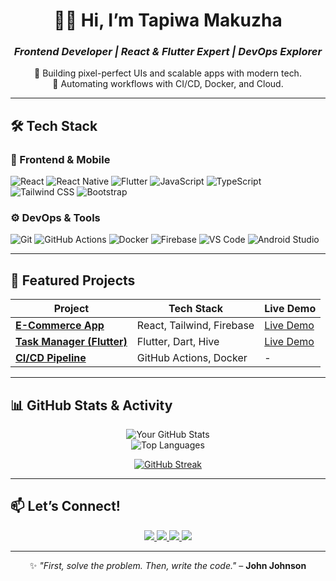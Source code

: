 <div align="center">

# **👨‍💻 Hi, I’m Tapiwa Makuzha**  
### *Frontend Developer | React & Flutter Expert | DevOps Explorer*  

🚀 Building pixel-perfect UIs and scalable apps with modern tech.  
🔧 Automating workflows with CI/CD, Docker, and Cloud.  

</div>

---

## **🛠️ Tech Stack**  

### **📱 Frontend & Mobile**  
<p align="left">  
  <img src="https://img.shields.io/badge/React-61DAFB?style=for-the-badge&logo=react&logoColor=black" alt="React" />  
  <img src="https://img.shields.io/badge/React_Native-20232A?style=for-the-badge&logo=react&logoColor=61DAFB" alt="React Native" />  
  <img src="https://img.shields.io/badge/Flutter-02569B?style=for-the-badge&logo=flutter&logoColor=white" alt="Flutter" />  
  <img src="https://img.shields.io/badge/JavaScript-F7DF1E?style=for-the-badge&logo=javascript&logoColor=black" alt="JavaScript" />  
  <img src="https://img.shields.io/badge/TypeScript-3178C6?style=for-the-badge&logo=typescript&logoColor=white" alt="TypeScript" />  
  <img src="https://img.shields.io/badge/Tailwind_CSS-38B2AC?style=for-the-badge&logo=tailwind-css&logoColor=white" alt="Tailwind CSS" />  
  <img src="https://img.shields.io/badge/Bootstrap-7952B3?style=for-the-badge&logo=bootstrap&logoColor=white" alt="Bootstrap" />  
</p>  

### **⚙️ DevOps & Tools**  
<p align="left">  
  <img src="https://img.shields.io/badge/Git-F05032?style=for-the-badge&logo=git&logoColor=white" alt="Git" />  
  <img src="https://img.shields.io/badge/GitHub_Actions-2088FF?style=for-the-badge&logo=github-actions&logoColor=white" alt="GitHub Actions" />  
  <img src="https://img.shields.io/badge/Docker-2496ED?style=for-the-badge&logo=docker&logoColor=white" alt="Docker" />  
  <img src="https://img.shields.io/badge/Firebase-FFCA28?style=for-the-badge&logo=firebase&logoColor=black" alt="Firebase" />  
  <img src="https://img.shields.io/badge/VS_Code-007ACC?style=for-the-badge&logo=visual-studio-code&logoColor=white" alt="VS Code" />  
  <img src="https://img.shields.io/badge/Android_Studio-3DDC84?style=for-the-badge&logo=android-studio&logoColor=white" alt="Android Studio" />  
</p>  

---

## **🚀 Featured Projects**  

| Project | Tech Stack | Live Demo |  
|---------|------------|-----------|  
| **[E-Commerce App](https://github.com/yourlink)** | React, Tailwind, Firebase | [Live Demo](https://yourdemo.link) |  
| **[Task Manager (Flutter)](https://github.com/yourlink)** | Flutter, Dart, Hive | [Live Demo](https://yourdemo.link) |  
| **[CI/CD Pipeline](https://github.com/yourlink)** | GitHub Actions, Docker | - |  



---

## **📊 GitHub Stats & Activity**  

<div align="center">  

![Your GitHub Stats](https://github-readme-stats.vercel.app/api?username=Tapiwa128&show_icons=true&theme=radical&hide_border=true)  
![Top Languages](https://github-readme-stats.vercel.app/api/top-langs/?username=Tapiwa128&layout=compact&theme=radical&hide_border=true)  

[![GitHub Streak](https://streak-stats.demolab.com?user=Tapiwa128&theme=radical&hide_border=true)](https://git.io/streak-stats)  

</div>  

---

## **📫 Let’s Connect!**  

<p align="center">  
  <a href="https://linkedin.com/in/yourprofile">  
    <img src="https://img.shields.io/badge/LinkedIn-0A66C2?style=for-the-badge&logo=linkedin&logoColor=white" />  
  </a>  
  <a href="https://twitter.com/yourhandle">  
    <img src="https://img.shields.io/badge/Twitter-1DA1F2?style=for-the-badge&logo=twitter&logoColor=white" />  
  </a>  
  <a href="mailto:youremail@example.com">  
    <img src="https://img.shields.io/badge/Gmail-EA4335?style=for-the-badge&logo=gmail&logoColor=white" />  
  </a>  
  <a href="https://yourportfolio.com">  
    <img src="https://img.shields.io/badge/Portfolio-FF7139?style=for-the-badge&logo=vercel&logoColor=white" />  
  </a>  
</p>  

---

<div align="center">  

✨ *"First, solve the problem. Then, write the code."* – **John Johnson**  

</div>  
